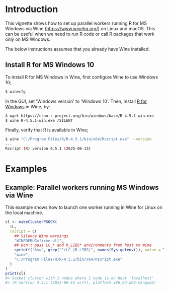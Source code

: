 <!--
%\VignetteIndexEntry{Parallel Workers Running MS Windows via Wine}
%\VignetteAuthor{Henrik Bengtsson}
%\VignetteKeyword{R}
%\VignetteKeyword{package}
%\VignetteKeyword{vignette}
%\VignetteEngine{parallelly::selfonly}
-->


# Introduction

This vignette shows how to set up parallel workers running R for MS
Windows via Wine (<https://www.winehq.org/>) on Linux and macOS. This
can be useful when we need to run R code or call R packages that work
only on MS Windows.

The below instructions assumes that you already have Wine installed.


## Install R for MS Windows 10

To install R for MS Windows in Wine, first configure Wine to use
Windows 10;

```sh
$ winecfg
```

In the GUI, set 'Windows version' to 'Windows 10'. Then, install [R for
Windows] in Wine, by:

```sh
$ wget https://cran.r-project.org/bin/windows/base/R-4.5.1-win.exe
$ wine R-4.5.1-win.exe /SILENT
```

Finally, verify that R is available in Wine;

```sh
$ wine "C:/Program Files/R/R-4.5.1/bin/x64/Rscript.exe" --version
...
Rscript (R) version 4.5.1 (2025-06-13)
```


# Examples

## Example: Parallel workers running MS Windows via Wine

This example shows how to launch one worker running in Wine for Linux
on the local machine.

```r
cl <- makeClusterPSOCK(
  1L,
  rscript = c(
    ## Silence Wine warnings
    "WINEDEBUG=fixme-all",
    ## Don't pass LC_* and R_LIBS* environments from host to Wine
    sprintf("%s=", grep("^(LC_|R_LIBS)", names(Sys.getenv()), value = TRUE)),
    "wine",
    "C:/Program Files/R/R-4.5.1/bin/x64/Rscript.exe"
  )
)
print(cl)
#> Socket cluster with 1 nodes where 1 node is on host 'localhost'
#> (R version 4.5.1 (2025-06-13 ucrt), platform x86_64-w64-mingw32)
```


[R for Windows]: https://cran.r-project.org/bin/windows/base/
